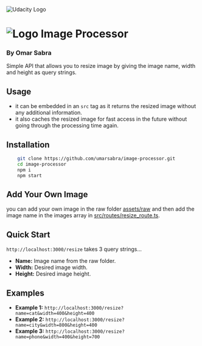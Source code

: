 ![Udacity Logo](https://upload.wikimedia.org/wikipedia/commons/3/3b/Udacity_logo.png)

# ![Logo](https://www.clipartmax.com/png/full/145-1454284_software-for-laser-cutting-engraving-icon-no-image-available.png) Image Processor

### By Omar Sabra

Simple API that allows you to resize image by giving the image name, width and height as query strings.

## Usage

- it can be embedded in an `src` tag as it returns the resized image without any additional information.
- it also caches the resized image for fast access in the future without going through the processing time again.

## Installation

```bash
    git clone https://github.com/umarsabra/image-processor.git
    cd image-processor
    npm i
    npm start
```

## Add Your Own Image

you can add your own image in the raw folder [assets/raw](https://github.com/umarsabra/image-processor/tree/main/assets/raw) and then add the image name in the images array in [src/routes/resize_route.ts](https://github.com/umarsabra/image-processor/blob/main/src/routes/resize_route.ts).

## Quick Start

`http://localhost:3000/resize` takes 3 query strings...

- **Name:** Image name from the raw folder.
- **Width:** Desired image width.
- **Height:** Desired image height.

## Examples

- **Example 1:** `http://localhost:3000/resize?name=cat&width=400&height=400`
- **Example 2:** `http://localhost:3000/resize?name=city&width=800&height=400`
- **Example 3:** `http://localhost:3000/resize?name=phone&width=400&height=700`

